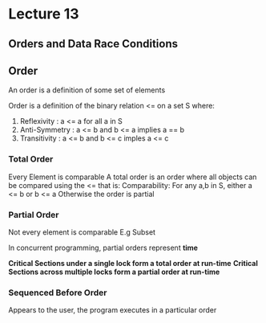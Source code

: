 # Lecture 13

## Orders and Data Race Conditions

## Order
An order is a definition of some set of elements

Order is a definition of the binary relation <= on a set S where:
1. Reflexivity : a <= a for all a in S
2. Anti-Symmetry : a <= b and b <= a implies a == b
3. Transitivity : a <= b and b <= c imples a <= c


### Total Order
Every Element is comparable 
A total order is an order where all objects can be compared using the <= that is:
Comparability: For any a,b in S, either a <= b or b <= a
Otherwise the order is partial

### Partial Order
Not every element is comparable
E.g Subset

In concurrent programming, partial orders represent **time**

**Critical Sections under a single lock form a total order at run-time**
**Critical Sections across multiple locks form a partial order at run-time**

### Sequenced Before Order
Appears to the user, the program executes in a particular order


